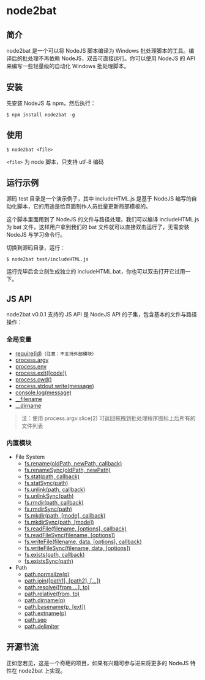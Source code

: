 # node2bat

##	简介

node2bat 是一个可以将 NodeJS 脚本编译为 Windows 批处理脚本的工具。编译后的批处理不再依赖 NodeJS，双击可直接运行。你可以使用 NodeJS 的 API 来编写一些轻量级的自动化 Windows 批处理脚本。

##	安装

先安装 NodeJS 与 npm，然后执行：

	$ npm install node2bat -g
	
##	使用

	$ node2bat <file>
	
``<file>`` 为 node 脚本，只支持 utf-8 编码

##	运行示例

源码 test 目录是一个演示例子，其中 includeHTML.js 是基于 NodeJS 编写的自动化脚本，它的用途是给页面制作人员批量更新局部模板的。

这个脚本里面用到了 NodeJS 的文件与路径处理，我们可以编译 includeHTML.js 为 bat 文件，这样用户拿到我们的 bat 文件就可以直接双击运行了，无需安装 NodeJS 与学习命令行。

切换到源码目录，运行：

	$ node2bat test/includeHTML.js

运行完毕后会立刻生成独立的 includeHTML.bat，你也可以双击打开它试用一下。

##	JS API

node2bat v0.0.1 支持的 JS API 是 NodeJS API 的子集，包含基本的文件与路径操作：

###	全局变量

*	[require(id)](http://nodejs.org/api/globals.html#globals_require)``（注意：不支持外部模块）``
*	[process.argv](http://nodejs.org/api/process.html#process_process_argv)
*	[process.env](http://nodejs.org/api/process.html#process_process_env)
*	[process.exit([code])](http://nodejs.org/api/process.html#process_process_env)
*	[process.cwd()](http://nodejs.org/api/process.html#process_process_cwd)
*	[process.stdout.write(message)](http://nodejs.org/api/process.html#process_process_stdout)
*	[console.log(message)](http://nodejs.org/api/console.html#console_console_log_data)
*	[__filename](http://nodejs.org/api/globals.html#globals_filename)
*	[__dirname](http://nodejs.org/api/globals.html#globals_dirname)

>	注：使用 process.argv.slice(2) 可返回拖拽到批处理程序图标上后所有的文件列表

###	内置模块

*   File System
    *   [fs.rename(oldPath, newPath, callback)](http://nodejs.org/api/fs.html#fs_fs_rename_oldpath_newpath_callback)
    *   [fs.renameSync(oldPath, newPath)](http://nodejs.org/api/fs.html#fs_fs_renamesync_oldpath_newpath)
    *   [fs.stat(path, callback)](http://nodejs.org/api/fs.html#fs_fs_stat_path_callback)
    *   [fs.statSync(path)](http://nodejs.org/api/fs.html#fs_fs_statsync_path)
    *   [fs.unlink(path, callback)](http://nodejs.org/api/fs.html#fs_fs_unlink_path_callback)
    *   [fs.unlinkSync(path)](http://nodejs.org/api/fs.html#fs_fs_unlinksync_path)
    *   [fs.rmdir(path, callback)](http://nodejs.org/api/fs.html#fs_fs_rmdir_path_callback)
    *   [fs.rmdirSync(path)](http://nodejs.org/api/fs.html#fs_fs_rmdirsync_path)
    *   [fs.mkdir(path, [mode], callback)](http://nodejs.org/api/fs.html#fs_fs_mkdir_path_mode_callback)
    *   [fs.mkdirSync(path, [mode])](http://nodejs.org/api/fs.html#fs_fs_mkdirsync_path_mode)
    *   [fs.readFile(filename, [options], callback)](http://nodejs.org/api/fs.html#fs_fs_readfile_filename_options_callback)
    *   [fs.readFileSync(filename, [options])](http://nodejs.org/api/fs.html#fs_fs_readfilesync_filename_options)
    *   [fs.writeFile(filename, data, [options], callback)](http://nodejs.org/api/fs.html#fs_fs_writefile_filename_data_options_callback)
    *   [fs.writeFileSync(filename, data, [options])](http://nodejs.org/api/fs.html#fs_fs_writefilesync_filename_data_options)
    *   [fs.exists(path, callback)](http://nodejs.org/api/fs.html#fs_fs_exists_path_callback)
    *   [fs.existsSync(path)](http://nodejs.org/api/fs.html#fs_fs_existssync_path)
*   Path
    *   [path.normalize(p)](http://nodejs.org/api/path.html#path_path_normalize_p)
    *   [path.join([path1], [path2], [...])](http://nodejs.org/api/path.html#path_path_join_path1_path2)
    *   [path.resolve([from ...], to)](http://nodejs.org/api/path.html#path_path_resolve_from_to)
    *   [path.relative(from, to)](http://nodejs.org/api/path.html#path_path_relative_from_to)
    *   [path.dirname(p)](http://nodejs.org/api/path.html#path_path_dirname_p)
    *   [path.basename(p, [ext])](http://nodejs.org/api/path.html#path_path_basename_p_ext)
    *   [path.extname(p)](http://nodejs.org/api/path.html#path_path_extname_p)
    *   [path.sep](http://nodejs.org/api/path.html#path_path_sep)
    *   [path.delimiter](http://nodejs.org/api/path.html#path_path_delimiter)

##	开源节流

正如您若见，这是一个奇葩的项目，如果有兴趣可参与进来将更多的 NodeJS 特性在 node2bat 上实现。

